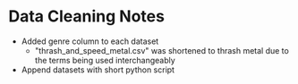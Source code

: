 # Data Cleaning Notes

- Added genre column to each dataset
    - "thrash_and_speed_metal.csv" was shortened to thrash metal due to the terms being used interchangeably
- Append datasets with short python script
